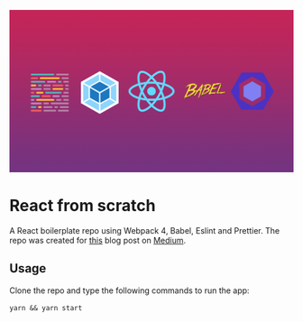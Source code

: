 ![Logo](./assets/react-from-scratch@1x.png)
# React from scratch

A React boilerplate repo using Webpack 4, Babel, Eslint and Prettier. The repo was created for [this](https://medium.com) blog post on [Medium]((https://medium.com)).


## Usage

Clone the repo and type the following commands to run the app:

```
yarn && yarn start
```
